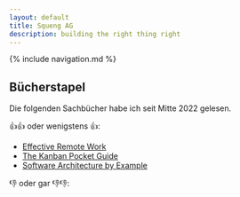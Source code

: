 ```yaml
---
layout: default
title: Squeng AG
description: building the right thing right
---
```


{% include navigation.md %}

## Bücherstapel

Die folgenden Sachbücher habe ich seit Mitte 2022 gelesen.

👍👍 oder wenigstens 👍:

- [Effective Remote Work](https://pragprog.com/titles/jsrw/effective-remote-work/)
- [The Kanban Pocket Guide](https://leanpub.com/thekanbanpocketguide)
- [Software Architecture by Example](https://link.springer.com/book/10.1007/978-1-4842-7990-8)

👎 oder gar 👎👎:
